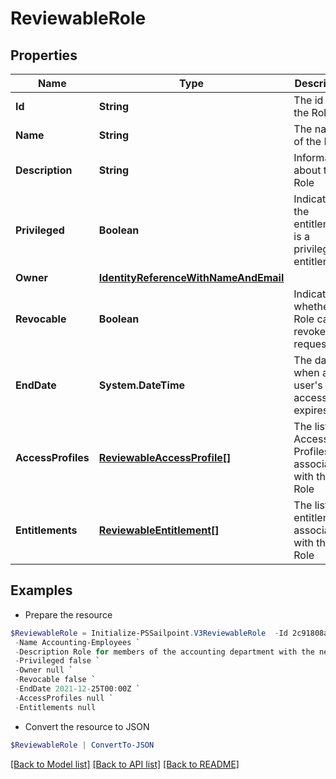 # ReviewableRole
## Properties

Name | Type | Description | Notes
------------ | ------------- | ------------- | -------------
**Id** | **String** | The id for the Role | [optional] 
**Name** | **String** | The name of the Role | [optional] 
**Description** | **String** | Information about the Role | [optional] 
**Privileged** | **Boolean** | Indicates if the entitlement is a privileged entitlement | [optional] 
**Owner** | [**IdentityReferenceWithNameAndEmail**](IdentityReferenceWithNameAndEmail.md) |  | [optional] 
**Revocable** | **Boolean** | Indicates whether the Role can be revoked or requested | [optional] 
**EndDate** | **System.DateTime** | The date when a user&#39;s access expires. | [optional] 
**AccessProfiles** | [**ReviewableAccessProfile[]**](ReviewableAccessProfile.md) | The list of Access Profiles associated with this Role | [optional] 
**Entitlements** | [**ReviewableEntitlement[]**](ReviewableEntitlement.md) | The list of entitlements associated with this Role | [optional] 

## Examples

- Prepare the resource
```powershell
$ReviewableRole = Initialize-PSSailpoint.V3ReviewableRole  -Id 2c91808a7190d06e0171993907fd0794 `
 -Name Accounting-Employees `
 -Description Role for members of the accounting department with the necessary Access Profiles `
 -Privileged false `
 -Owner null `
 -Revocable false `
 -EndDate 2021-12-25T00:00Z `
 -AccessProfiles null `
 -Entitlements null
```

- Convert the resource to JSON
```powershell
$ReviewableRole | ConvertTo-JSON
```

[[Back to Model list]](../README.md#documentation-for-models) [[Back to API list]](../README.md#documentation-for-api-endpoints) [[Back to README]](../README.md)

